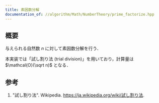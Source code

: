 ```yaml
---
title: 素因数分解
documentation_of: //algorithm/Math/NumberTheory/prime_factorize.hpp
---
```



## 概要

与えられる自然数 $n$ に対して素因数分解を行う．

本実装では「試し割り法 (trial division)」を用いており，計算量は $\mathcal{O}(\sqrt n)$ となる．

## 参考

1. "試し割り法". Wikipedia. <https://ja.wikipedia.org/wiki/試し割り法>.
